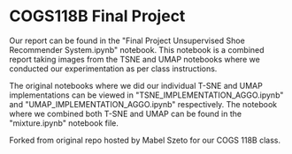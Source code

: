 # COGS118B Final Project

Our report can be found in the "Final Project Unsupervised Shoe Recommender System.ipynb" notebook. This notebook is a combined report taking images from the TSNE and UMAP notebooks where we conducted our experimentation as per class instructions.

The original notebooks where we did our individual T-SNE and UMAP implementations can be viewed in "TSNE_IMPLEMENTATION_AGGO.ipynb" and "UMAP_IMPLEMENTATION_AGGO.ipynb" respectively. The notebook where we combined both T-SNE and UMAP can be found in the "mixture.ipynb" notebook file.

Forked from original repo hosted by Mabel Szeto for our COGS 118B class.
